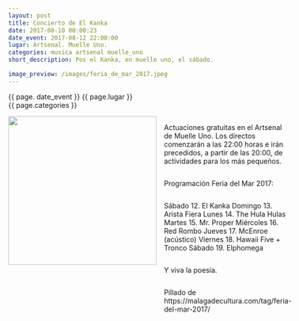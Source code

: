 ```yaml
---
layout: post
title: Concierto de El Kanka
date: 2017-08-10 00:00:23
date_event: 2017-08-12 22:00:00
lugar: Artsenal. Muelle Uno.
categories: musica artsenal muelle_uno
short_description: Pos el Kanka, en muelle uno, el sábado.

image_preview: /images/feria_de_mar_2017.jpeg
---
```

{{ page. date_event }}
{{ page.lugar }}
<br/>
{{ page.categories }}


<section style="display: flex;">
<div style="display: flex; flex-direction: column;">
<!-- ![](http://s.woodstockfestival.pl/trunk/uploaded/sended/files/nowinki/naliah---8-czerwca.jpg?1490189923874) -->

<img width="300px" src="{{ page.image_preview }}">
</div>

<div style="display: flex; flex-direction: column; padding: 0 15px">
<p>
Actuaciones gratuitas en el Artsenal de Muelle Uno. Los directos comenzarán a las 22:00 horas e irán precedidos, a partir de las 20:00, de actividades para los más pequeños.
</p>
<p>
Programación Feria del Mar 2017:
</p>
<p>
Sábado 12. El Kanka
Domingo 13. Arista Fiera
Lunes 14. The Hula Hulas
Martes 15. Mr. Proper
Miércoles 16. Red Rombo
Jueves 17. McEnroe (acústico)
Viernes 18. Hawaii Five + Tronco
Sábado 19. Elphomega
</p>
<p>
Y viva la poesía.
</p>
<p>
Pillado de https://malagadecultura.com/tag/feria-del-mar-2017/
</p>
</div>
</section>
